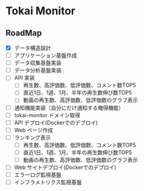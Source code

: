 # Tokai Monitor

## RoadMap

* [x] データ構造設計
* [ ] アプリケーション基盤作成
* [ ] データ収集基盤実装
* [ ] データ分析基盤実装
* [ ] API 実装
  * [ ] 再生数、高評価数、低評価数、コメント数TOP5
  * [ ] 直近1日、1週、1月、半年の再生数伸び数TOP5
  * [ ] 動画の再生数、高評価数、低評価数のグラフ表示
* [ ] 通知機能実装（自分にだけ通知する俺得機能）
* [ ] tokai-monitor ドメイン取得
* [ ] API デプロイ(Dockerでのデプロイ)
* [ ] Web ページ作成
* [ ] ランキング表示
  * [ ] 再生数、高評価数、低評価数、コメント数TOP5
  * [ ] 直近1日、1週、1月、半年の再生数伸び数TOP5
  * [ ] 動画の再生数、高評価数、低評価数のグラフ表示
* [ ] Web サイトデプロイ(Dockerでのデプロイ)
* [ ] エラーログ監視基盤
* [ ] インフラメトリクス監視基盤
